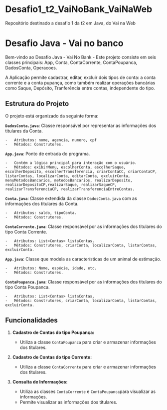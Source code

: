 # Desafio1_t2_VaiNoBank_VaiNaWeb

Repositório destinado a desafio 1 da t2 em Java, do Vai na Web

# Desafio Java - Vai no banco

Bem-vindo ao Desafio Java - Vai No Bank - Este projeto consiste em seis classes principais: App, Conta, ContaCorrente, ContaPoupanca, DadosConta, Operacoes.

A Aplicação permite cadastrar, editar, excluir dois tipos de conta: a conta corrente e a conta pupança, como também realizar operações bancárias como Saque, Depósito, Tranferência entre contas, independente do tipo.

## Estrutura do Projeto

O projeto está organizado da seguinte forma:

**`DadosConta.java`**: Classe responsável por representar as informações dos titulares da Conta.
    
    -   Atributos: nome, agencia, numero, cpf
    -   Métodos: Construtores.
    
**`App.java`**: Ponto de entrada do programa.
    
    -   Contém a lógica principal para interação com o usuário.
    -   Métodos: exibirMenu, escolherConta, escolherSaque, escolherDeposito, escolherTransferencia, criarContaCC, criarContaCP, listarContas, localizarConta, editarConta, excluirConta, menuMetodosBancarios, metodosBancarios, realizarDeposito, realizarDepositoCP,realizarSaque, realizarSaqueCP, realizarTransferenciaCP, realizarTransferenciaEntreContas.
    
**`Conta.java`**:  Classe extendida da classe `DadosConta.java` com as informações dos titulares da Conta.

    -   Atributos: saldo, tipoConta.
    -   Métodos: Construtores.

**`ContaCorrente.java`**: Classe responsável por as informações dos titulares do tipo Conta Corrente.
    
    -   Atributos: List<Contas> listaContas.
    -   Métodos: Construtores, criarConta, localizarConta, listarContas, excluirConta.
    
**`App.java`**: Classe que modela as características de um animal de estimação.
    
    -   Atributos: Nome, espécie, idade, etc.
    -   Métodos: Construtores.

**`ContaPoupanca.java`**: Classe responsável por as informações dos titulares do tipo Conta Poupanca.
    
    -   Atributos: List<Contas> listaContas.
    -   Métodos: Construtores, criarConta, localizarConta, listarContas, excluirConta.

## Funcionalidades

1.  **Cadastro de Contas do tipo Poupança:**
    
    -   Utiliza a classe `ContaPoupanca` para criar e armazenar informações dos titulares.

2.  **Cadastro de Contas do tipo Corrente:**
    
    -   Utiliza a classe `ContaCorrente` para criar e armazenar informações dos titulares.
      
4.  **Consulta de Informações:**
    -   Utiliza as classes `ContaCorrente` e `ContaPoupanca`para visualizar as informações.
    -   Permite visualizar as informações dos titulares.
